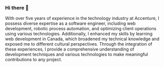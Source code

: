 ### Hi there 👋

With over five years of experience in the technology industry at Accenture, I possess diverse expertise as a software engineer, including web development, robotic process automation, and optimizing client operations using various technologies. 
Additionally, I enhanced my skills by learning web development in Canada, which broadened my technical knowledge and exposed me to different cultural perspectives.
Through the integration of these experiences, I provide a comprehensive understanding of development techniques and various technologies to make meaningful contributions to any project.

<!--
**riki-nakayashiki/riki-nakayashiki** is a ✨ _special_ ✨ repository because its `README.md` (this file) appears on your GitHub profile.

Here are some ideas to get you started:

- 🔭 I’m currently working on ...
- 🌱 I’m currently learning ...
- 👯 I’m looking to collaborate on ...
- 🤔 I’m looking for help with ...
- 💬 Ask me about ...
- 📫 How to reach me: ...
- 😄 Pronouns: ...
- ⚡ Fun fact: ...
-->

